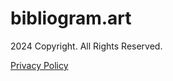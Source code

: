 bibliogram.art
==============

2024 Copyright. All Rights Reserved.  
  
[Privacy Policy](javascript:void(0);)